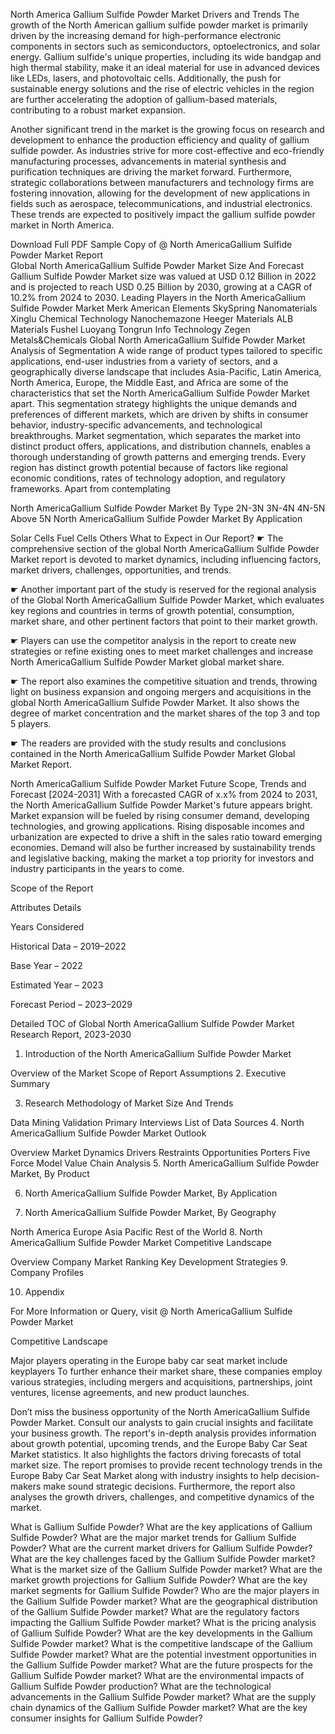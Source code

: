 North America Gallium Sulfide Powder Market Drivers and Trends
The growth of the North American gallium sulfide powder market is primarily driven by the increasing demand for high-performance electronic components in sectors such as semiconductors, optoelectronics, and solar energy. Gallium sulfide's unique properties, including its wide bandgap and high thermal stability, make it an ideal material for use in advanced devices like LEDs, lasers, and photovoltaic cells. Additionally, the push for sustainable energy solutions and the rise of electric vehicles in the region are further accelerating the adoption of gallium-based materials, contributing to a robust market expansion.

Another significant trend in the market is the growing focus on research and development to enhance the production efficiency and quality of gallium sulfide powder. As industries strive for more cost-effective and eco-friendly manufacturing processes, advancements in material synthesis and purification techniques are driving the market forward. Furthermore, strategic collaborations between manufacturers and technology firms are fostering innovation, allowing for the development of new applications in fields such as aerospace, telecommunications, and industrial electronics. These trends are expected to positively impact the gallium sulfide powder market in North America.

Download Full PDF Sample Copy of @ North AmericaGallium Sulfide Powder Market Report  
Global North AmericaGallium Sulfide Powder Market Size And Forecast
Gallium Sulfide Powder Market size was valued at USD 0.12 Billion in 2022 and is projected to reach USD 0.25 Billion by 2030, growing at a CAGR of 10.2% from 2024 to 2030.
Leading Players in the North AmericaGallium Sulfide Powder Market
Merk
American Elements
SkySpring Nanomaterials
Xinglu Chemical Technology
Nanochemazone
Heeger Materials
ALB Materials
Fushel
Luoyang Tongrun Info Technology
Zegen Metals&Chemicals
Global North AmericaGallium Sulfide Powder Market Analysis of Segmentation
A wide range of product types tailored to specific applications, end-user industries from a variety of sectors, and a geographically diverse landscape that includes Asia-Pacific, Latin America, North America, Europe, the Middle East, and Africa are some of the characteristics that set the North AmericaGallium Sulfide Powder Market apart. This segmentation strategy highlights the unique demands and preferences of different markets, which are driven by shifts in consumer behavior, industry-specific advancements, and technological breakthroughs. Market segmentation, which separates the market into distinct product offers, applications, and distribution channels, enables a thorough understanding of growth patterns and emerging trends. Every region has distinct growth potential because of factors like regional economic conditions, rates of technology adoption, and regulatory frameworks. Apart from contemplating

North AmericaGallium Sulfide Powder Market By Type
2N-3N
3N-4N
4N-5N
Above 5N
North AmericaGallium Sulfide Powder Market By Application

Solar Cells
Fuel Cells
Others
What to Expect in Our Report?
☛ The comprehensive section of the global North AmericaGallium Sulfide Powder Market report is devoted to market dynamics, including influencing factors, market drivers, challenges, opportunities, and trends.

☛ Another important part of the study is reserved for the regional analysis of the Global North AmericaGallium Sulfide Powder Market, which evaluates key regions and countries in terms of growth potential, consumption, market share, and other pertinent factors that point to their market growth.

☛ Players can use the competitor analysis in the report to create new strategies or refine existing ones to meet market challenges and increase North AmericaGallium Sulfide Powder Market global market share.

☛ The report also examines the competitive situation and trends, throwing light on business expansion and ongoing mergers and acquisitions in the global North AmericaGallium Sulfide Powder Market. It also shows the degree of market concentration and the market shares of the top 3 and top 5 players.

☛ The readers are provided with the study results and conclusions contained in the North AmericaGallium Sulfide Powder Market Global Market Report.

North AmericaGallium Sulfide Powder Market Future Scope, Trends and Forecast [2024-2031]
With a forecasted CAGR of x.x% from 2024 to 2031, the North AmericaGallium Sulfide Powder Market's future appears bright. Market expansion will be fueled by rising consumer demand, developing technologies, and growing applications. Rising disposable incomes and urbanization are expected to drive a shift in the sales ratio toward emerging economies. Demand will also be further increased by sustainability trends and legislative backing, making the market a top priority for investors and industry participants in the years to come.

Scope of the Report

Attributes Details

Years Considered

Historical Data – 2019–2022

Base Year – 2022

Estimated Year – 2023

Forecast Period – 2023–2029

Detailed TOC of Global North AmericaGallium Sulfide Powder Market Research Report, 2023-2030
1. Introduction of the North AmericaGallium Sulfide Powder Market

Overview of the Market
Scope of Report
Assumptions
2. Executive Summary

3. Research Methodology of Market Size And Trends

Data Mining
Validation
Primary Interviews
List of Data Sources
4. North AmericaGallium Sulfide Powder Market Outlook

Overview
Market Dynamics
Drivers
Restraints
Opportunities
Porters Five Force Model
Value Chain Analysis
5. North AmericaGallium Sulfide Powder Market, By Product

6. North AmericaGallium Sulfide Powder Market, By Application

7. North AmericaGallium Sulfide Powder Market, By Geography

North America
Europe
Asia Pacific
Rest of the World
8. North AmericaGallium Sulfide Powder Market Competitive Landscape

Overview
Company Market Ranking
Key Development Strategies
9. Company Profiles

10. Appendix

For More Information or Query, visit @ North AmericaGallium Sulfide Powder Market

Competitive Landscape

Major players operating in the Europe baby car seat market include keyplayers To further enhance their market share, these companies employ various strategies, including mergers and acquisitions, partnerships, joint ventures, license agreements, and new product launches.

Don’t miss the business opportunity of the North AmericaGallium Sulfide Powder Market. Consult our analysts to gain crucial insights and facilitate your business growth.
The report's in-depth analysis provides information about growth potential, upcoming trends, and the Europe Baby Car Seat Market statistics. It also highlights the factors driving forecasts of total market size. The report promises to provide recent technology trends in the Europe Baby Car Seat Market along with industry insights to help decision-makers make sound strategic decisions. Furthermore, the report also analyses the growth drivers, challenges, and competitive dynamics of the market.

What is Gallium Sulfide Powder?
What are the key applications of Gallium Sulfide Powder?
What are the major market trends for Gallium Sulfide Powder?
What are the current market drivers for Gallium Sulfide Powder?
What are the key challenges faced by the Gallium Sulfide Powder market?
What is the market size of the Gallium Sulfide Powder market?
What are the market growth projections for Gallium Sulfide Powder?
What are the key market segments for Gallium Sulfide Powder?
Who are the major players in the Gallium Sulfide Powder market?
What are the geographical distribution of the Gallium Sulfide Powder market?
What are the regulatory factors impacting the Gallium Sulfide Powder market?
What is the pricing analysis of Gallium Sulfide Powder?
What are the key developments in the Gallium Sulfide Powder market?
What is the competitive landscape of the Gallium Sulfide Powder market?
What are the potential investment opportunities in the Gallium Sulfide Powder market?
What are the future prospects for the Gallium Sulfide Powder market?
What are the environmental impacts of Gallium Sulfide Powder production?
What are the technological advancements in the Gallium Sulfide Powder market?
What are the supply chain dynamics of the Gallium Sulfide Powder market?
What are the key consumer insights for Gallium Sulfide Powder?
